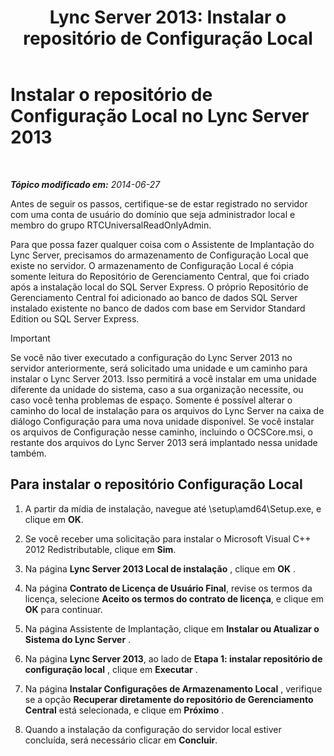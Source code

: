 ﻿---
title: 'Lync Server 2013: Instalar o repositório de Configuração Local'
TOCTitle: Instalar o repositório de Configuração Local
ms:assetid: b563030d-d338-411f-9611-28d5eb4b3238
ms:mtpsurl: https://technet.microsoft.com/pt-br/library/Gg412874(v=OCS.15)
ms:contentKeyID: 49307857
ms.date: 05/19/2016
mtps_version: v=OCS.15
ms.translationtype: HT
---

# Instalar o repositório de Configuração Local no Lync Server 2013

 

_**Tópico modificado em:** 2014-06-27_

Antes de seguir os passos, certifique-se de estar registrado no servidor com uma conta de usuário do domínio que seja administrador local e membro do grupo RTCUniversalReadOnlyAdmin.

Para que possa fazer qualquer coisa com o Assistente de Implantação do Lync Server, precisamos do armazenamento de Configuração Local que existe no servidor. O armazenamento de Configuração Local é cópia somente leitura do Repositório de Gerenciamento Central, que foi criado após a instalação local do SQL Server Express. O próprio Repositório de Gerenciamento Central foi adicionado ao banco de dados SQL Server instalado existente no banco de dados com base em Servidor Standard Edition ou SQL Server Express.

> [!IMPORTANT]  
> Se você não tiver executado a configuração do Lync Server 2013 no servidor anteriormente, será solicitado uma unidade e um caminho para instalar o Lync Server 2013. Isso permitirá a você instalar em uma unidade diferente da unidade do sistema, caso a sua organização necessite, ou caso você tenha problemas de espaço. Somente é possível alterar o caminho do local de instalação para os arquivos do Lync Server na caixa de diálogo Configuração para uma nova unidade disponível. Se você instalar os arquivos de Configuração nesse caminho, incluindo o OCSCore.msi, o restante dos arquivos do Lync Server 2013 será implantado nessa unidade também.

## Para instalar o repositório Configuração Local

1.  A partir da mídia de instalação, navegue até \\setup\\amd64\\Setup.exe, e clique em **OK**.

2.  Se você receber uma solicitação para instalar o Microsoft Visual C++ 2012 Redistributable, clique em **Sim**.

3.  Na página **Lync Server 2013 Local de instalação** , clique em **OK** .

4.  Na página **Contrato de Licença de Usuário Final**, revise os termos da licença, selecione **Aceito os termos do contrato de licença**, e clique em **OK** para continuar.

5.  Na página Assistente de Implantação, clique em **Instalar ou Atualizar o Sistema do Lync Server** .

6.  Na página **Lync Server 2013**, ao lado de **Etapa 1: instalar repositório de configuração local** , clique em **Executar** .

7.  Na página **Instalar Configurações de Armazenamento Local** , verifique se a opção **Recuperar diretamente do repositório de Gerenciamento Central** está selecionada, e clique em **Próximo** .

8.  Quando a instalação da configuração do servidor local estiver concluída, será necessário clicar em **Concluir**.

